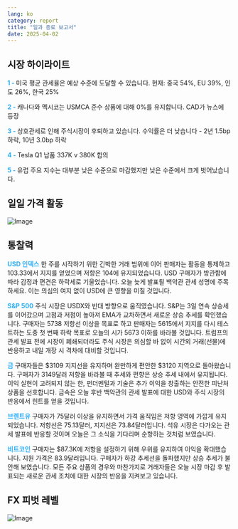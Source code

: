 ```yaml
---
lang: ko
category: report
title: "일과 종료 보고서"
date: 2025-04-02
---
```



<h2>시장 하이라이트</h2>
<strong style="color: #2caef7;">1 - </strong> 미국 평균 관세율은 예상 수준에 도달할 수 있습니다. 현재: 중국 54%, EU 39%, 인도 26%, 한국 25%

<strong style="color: #2caef7;">2 - </strong> 캐나다와 멕시코는 USMCA 준수 상품에 대해 0%를 유지합니다. CAD가 뉴스에 등장

<strong style="color: #2caef7;">3 - </strong> 상호관세로 인해 주식시장이 후퇴하고 있습니다. 수익률은 더 낮습니다 - 2년 1.5bp 하락, 10년 3.0bp 하락

<strong style="color: #2caef7;">4 - </strong> Tesla Q1 납품 337K v 380K 합의

<strong style="color: #2caef7;">5 - </strong> 유럽 주요 지수는 대부분 낮은 수준으로 마감했지만 낮은 수준에서 크게 벗어났습니다.



<h2>일일 가격 활동</h2>
<img src="https://markleighedu.github.io/img/Apr-2025/02-Apr-2025/price.jpg" alt="Image"/>

<h2>통찰력</h2>
<strong style="color: #2caef7;">USD 인덱스</strong> 한 주를 시작하기 위한 긴박한 거래 범위에 이어 판매자는 활동을 통제하고 103.33에서 지지를 얻었으며 저항은 104에 유지되었습니다. USD 구매자가 방관함에 따라 감정과 편견은 하락세로 기울었습니다. 오늘 늦게 발표될 백악관 관세 성명에 주목하세요. 이는 의심의 여지 없이 USD에 큰 영향을 미칠 것입니다.

<strong style="color: #2caef7;">S&P 500</strong> 주식 시장은 USDX와 반대 방향으로 움직였습니다. S&P는 3일 연속 상승세를 이어갔으며 고점과 저점이 높아져 EMA가 교차하면서 새로운 상승 추세를 확인했습니다. 구매자는 5738 저항선 이상을 목표로 하고 판매자는 5615에서 지지를 다시 테스트하는 도중 첫 번째 하락 목표로 오늘의 시가 5673 이하를 바라볼 것입니다. 트럼프의 관세 발표 전에 시장이 폐쇄되더라도 주식 시장은 의심할 바 없이 시간외 거래(선물)에 반응하고 내일 개장 시 격차에 대비할 것입니다.

<strong style="color: #2caef7;">금</strong> 구매자들은 $3109 지지선을 유지하며 완만하게 편안한 $3120 지역으로 돌아왔습니다. 구매자가 3149달러 저항을 바라볼 때 추세와 편향은 상승 추세 내에서 유지됩니다. 이익 실현이 고려되지 않는 한, 펀더멘털과 기술은 추가 이익을 창출하는 안전한 피난처 상품을 선호합니다. 금속은 오늘 후반 백악관의 관세 발표에 대한 USD와 주식 시장의 반응에서 힌트를 얻을 것입니다. 

<strong style="color: #2caef7;">브렌트유</strong> 구매자가 75달러 이상을 유지하면서 가격 움직임은 저항 영역에 가깝게 유지되었습니다. 저항선은 75.13달러, 지지선은 73.84달러입니다. 석유 시장은 다가오는 관세 발표에 반응할 것이며 오늘은 그 소식을 기다리며 순항하는 것처럼 보였습니다. 

<strong style="color: #2caef7;">비트코인</strong> 구매자는 $87.3K에 저항을 설정하기 위해 우위를 유지하여 이익을 확대했습니다. 지원 가격은 83.9달러입니다. 구매자가 하강 추세선을 돌파했지만 상승 추세가 불안해 보였습니다. 모든 주요 상품의 경우와 마찬가지로 거래자들은 오늘 시장 마감 후 발표되는 새로운 관세 조치에 대한 시장의 반응을 지켜보고 있습니다. 



<h2>FX 피벗 레벨</h2>
<img src="https://markleighedu.github.io/img/Apr-2025/02-Apr-2025/pivot.jpg" alt="Image"/>
